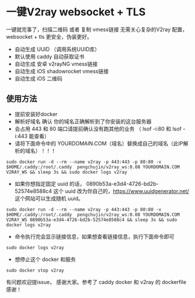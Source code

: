# 一键V2ray websocket + TLS

一键就完事了，扫描二维码 或者 复制 vmess链接 无需关心复杂的V2ray 配置，websocket + tls 更安全，伪装更好。

* 自动生成 UUID （调用系统UUID库）
* 默认使用 caddy 自动获取证书
* 自动生成 安卓 v2rayNG vmess链接
* 自动生成 iOS shadowrocket vmess链接
* 自动生成 iOS 二维码

## 使用方法

 * 提前安装好docker 
 * 解析好域名 确认 你的域名正确解析到了你安装的这台服务器
 * 会占用 443 和 80 端口请提前确认没有跑其他的业务 （ lsof -i:80 和 lsof -i:443 能查看）
 * 请将下面命令中的 YOURDOMAIN.COM（域名）替换成自己的域名（此IP解析的域名）！！！

```
sudo docker run -d --rm --name v2ray -p 443:443 -p 80:80 -v $HOME/.caddy:/root/.caddy  pengchujin/v2ray_ws:0.08 YOURDOMAIN.COM V2RAY_WS && sleep 3s && sudo docker logs v2ray
```
* 如果你想指定固定 uuid 的话， 0890b53a-e3d4-4726-bd2b-52574e8588c4 这个 uuid 改为你自己的，https://www.uuidgenerator.net/ 这个网站可以生成随机 uuid。
```
sudo docker run -d --rm --name v2ray -p 443:443 -p 80:80 -v $HOME/.caddy:/root/.caddy  pengchujin/v2ray_ws:0.08 YOURDOMAIN.COM V2RAY_WS 0890b53a-e3d4-4726-bd2b-52574e8588c4 && sleep 3s && sudo docker logs v2ray
```

* 命令执行完会显示链接信息，如果想查看链接信息，执行下面命令即可
```
sudo docker logs v2ray
```
* 想停止这个 docker 和服务
```
sudo docker stop v2ray
```

有问题欢迎提issue， 感谢大家。参考了 caddy docker 和 v2ray 的 dockerfile 感谢！

